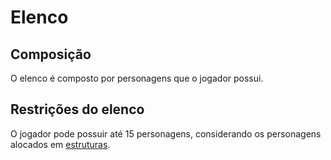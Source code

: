 # Elenco

## Composição

O elenco é composto por personagens que o jogador possui.

## Restrições do elenco

O jogador pode possuir até 15 personagens, considerando os personagens alocados em [estruturas](../09-locations/01-buildings.md).
